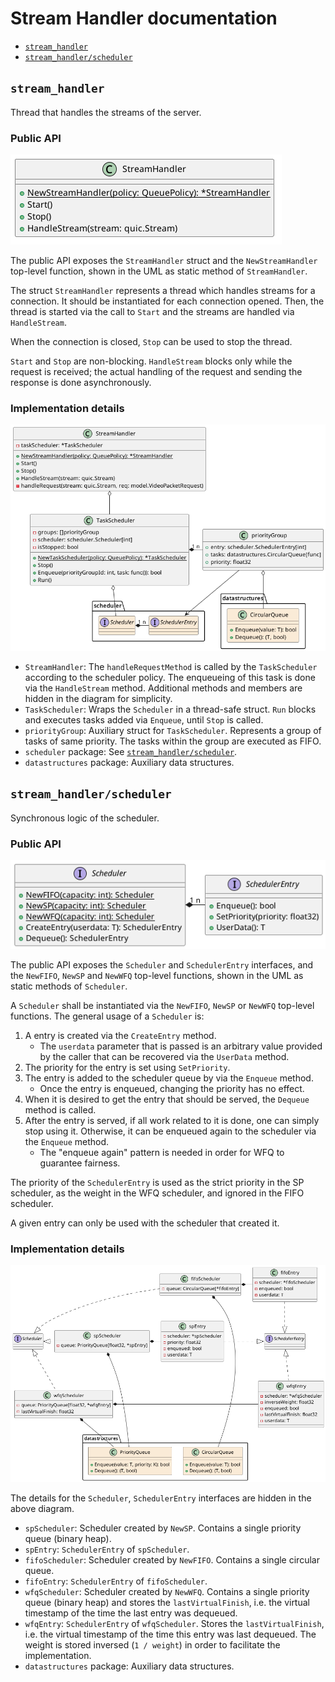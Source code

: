 # Stream Handler documentation

* [`stream_handler`](#stream_handler)
* [`stream_handler/scheduler`](#stream_handlerscheduler)

## `stream_handler`

Thread that handles the streams of the server.

### Public API

![UML Class Diagram](../images/server/uml/class_stream_handler_public.png)

The public API exposes the `StreamHandler` struct and the `NewStreamHandler`
top-level function, shown in the UML as static method of `StreamHandler`.

The struct `StreamHandler` represents a thread which handles streams for a
connection. It should be instantiated for each connection opened. Then, the
thread is started via the call to `Start` and the streams are handled
via `HandleStream`.

When the connection is closed, `Stop` can be used to stop the thread.

`Start` and `Stop` are non-blocking. `HandleStream` blocks only while the
request is received; the actual handling of the request and sending the
response is done asynchronously.

### Implementation details

![UML Class Diagram](../images/server/uml/class_stream_handler_private.png)

* `StreamHandler`: The `handleRequestMethod` is called by the `TaskScheduler`
  according to the scheduler policy. The enqueueing of this task is done via
  the `HandleStream` method. Additional methods and members are hidden in
  the diagram for simplicity.
* `TaskScheduler`: Wraps the `Scheduler` in a thread-safe struct. `Run` blocks
  and executes tasks added via `Enqueue`, until `Stop` is called.
* `priorityGroup`: Auxiliary struct for `TaskScheduler`. Represents a group
  of tasks of same priority. The tasks within the group are executed as FIFO.
* `scheduler` package: See
  [`stream_handler/scheduler`](#stream_handlerscheduler).
* `datastructures` package: Auxiliary data structures.

## `stream_handler/scheduler`

Synchronous logic of the scheduler.

### Public API

![UML Class Diagram](../images/server/uml/class_stream_handler_scheduler_public.png)

The public API exposes the `Scheduler` and `SchedulerEntry` interfaces,
and the `NewFIFO`, `NewSP` and `NewWFQ` top-level functions, shown in the
UML as static methods of `Scheduler`.

A `Scheduler` shall be instantiated via the `NewFIFO`, `NewSP` or `NewWFQ`
top-level functions. The general usage of a `Scheduler` is:

1. A entry is created via the `CreateEntry` method.
    * The `userdata` parameter that is passed is an arbitrary value provided
      by the caller that can be recovered via the `UserData` method.
2. The priority for the entry is set using `SetPriority`.
3. The entry is added to the scheduler queue by via the `Enqueue` method.
    * Once the entry is enqueued, changing the priority has no effect.
4. When it is desired to get the entry that should be served, the `Dequeue`
   method is called.
5. After the entry is served, if all work related to it is done, one can simply
   stop using it. Otherwise, it can be enqueued again to the scheduler via the
   `Enqueue` method.
    * The "enqueue again" pattern is needed in order for WFQ to guarantee
      fairness.

The priority of the `SchedulerEntry` is used as the strict priority in the
SP scheduler, as the weight in the WFQ scheduler, and ignored in the FIFO
scheduler.

A given entry can only be used with the scheduler that created it.

### Implementation details

![UML Class Diagram](../images/server/uml/class_stream_handler_scheduler_private.png)

The details for the `Scheduler`, `SchedulerEntry` interfaces are hidden in the
above diagram.

* `spScheduler`: Scheduler created by `NewSP`. Contains a single priority
  queue (binary heap).
* `spEntry`: `SchedulerEntry` of `spScheduler`.
* `fifoScheduler`: Scheduler created by `NewFIFO`. Contains a single circular
  queue.
* `fifoEntry`: `SchedulerEntry` of `fifoScheduler`.
* `wfqScheduler`: Scheduler created by `NewWFQ`. Contains a single priority
  queue (binary heap) and stores the `lastVirtualFinish`, i.e. the virtual
  timestamp of the time the last entry was dequeued.
* `wfqEntry`: `SchedulerEntry` of `wfqScheduler`. Stores the
  `lastVirtualFinish`, i.e. the virtual timestamp of the time this entry
  was last dequeued. The weight is stored inversed (`1 / weight`) in order
  to facilitate the implementation.
* `datastructures` package: Auxiliary data structures.
